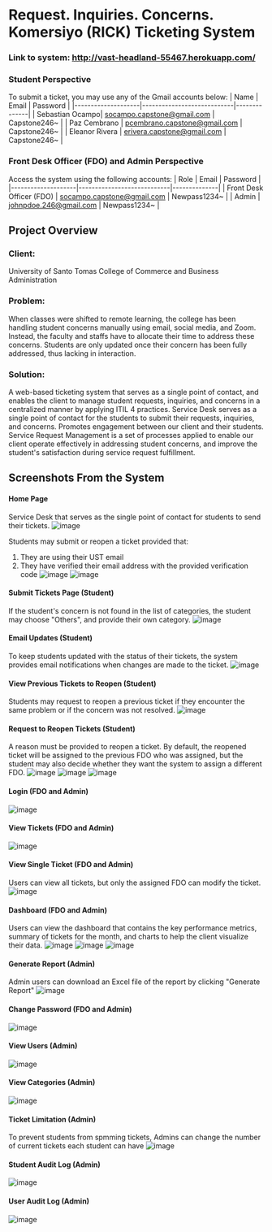 # Request. Inquiries. Concerns. Komersiyo (RICK) Ticketing System

### Link to system: http://vast-headland-55467.herokuapp.com/

### Student Perspective
To submit a ticket, you may use any of the Gmail accounts below:
|        Name        |            Email           |   Password   |
|--------------------|----------------------------|--------------|
| Sebastian Ocampo|   socampo.capstone@gmail.com   | Capstone246~ |
| Paz Cembrano | pcembrano.capstone@gmail.com | Capstone246~ |
| Eleanor Rivera | erivera.capstone@gmail.com | Capstone246~ |

### Front Desk Officer (FDO) and Admin Perspective
Access the system using the following accounts:
|        Role        |            Email           |   Password   |
|--------------------|----------------------------|--------------|
| Front Desk Officer (FDO) | socampo.capstone@gmail.com | Newpass1234~ |
|       Admin        |   johnpdoe.246@gmail.com   | Newpass1234~ |

## Project Overview
### Client: 
University of Santo Tomas College of Commerce and Business Administration
### Problem: 
When classes were shifted to remote learning, the college has been handling student concerns manually using email, social media, and Zoom. 
Instead, the faculty and staffs have to allocate their time to address these concerns. 
Students are only updated once their concern has been fully addressed, thus lacking in interaction.
### Solution: 
A web-based ticketing system that serves as a single point of contact, and enables the client to manage student requests, inquiries, and concerns in a centralized manner by applying ITIL 4 practices.
Service Desk serves as a single point of contact for the students to submit their requests, inquiries, and concerns. Promotes engagement between our client and their students.
Service Request Management is a set of processes applied to enable our client operate effectively in addressing student concerns, and improve the student's satisfaction during service request fulfillment. 

## Screenshots From the System

#### Home Page
Service Desk that serves as the single point of contact for students to send their tickets.
![image](https://user-images.githubusercontent.com/110912017/211799405-f902bd95-2425-4112-8f4f-32b4da7c9ecf.png)

Students may submit or reopen a ticket provided that: <br />
1. They are using their UST email <br />
2. They have verified their email address with the provided verification code 
![image](https://user-images.githubusercontent.com/110912017/211825133-57eb5555-bad1-4c73-91aa-682f4864bf7d.png)
![image](https://user-images.githubusercontent.com/110912017/211824777-1ac89f74-6b7c-4733-8518-1a35b10ee456.png)

#### Submit Tickets Page (Student)
If the student's concern is not found in the list of categories, the student may choose "Others", and provide their own category.
![image](https://user-images.githubusercontent.com/110912017/211812806-bf3b6074-f641-49eb-96a5-8812c6fefca5.png)

#### Email Updates (Student)
To keep students updated with the status of their tickets, the system provides email notifications when changes are made to the ticket.
![image](https://user-images.githubusercontent.com/110912017/211815999-d07a1b98-49d4-4580-a528-0df5c6f7f063.png)

#### View Previous Tickets to Reopen (Student)
Students may request to reopen a previous ticket if they encounter the same problem or if the concern was not resolved. 
![image](https://user-images.githubusercontent.com/110912017/211817420-b055d296-4d61-4c37-80c2-043f0d439b85.png)

#### Request to Reopen Tickets (Student)
A reason must be provided to reopen a ticket. By default, the reopened ticket will be assigned to the previous FDO who was assigned, but the student may also decide whether they want the system to assign a different FDO.
![image](https://user-images.githubusercontent.com/110912017/211823520-c108f08a-93fb-4cf7-8ed4-77d0c6add363.png)
![image](https://user-images.githubusercontent.com/110912017/211823623-dc9fa85d-ba2b-493b-a738-a06aaa9cabdf.png)
![image](https://user-images.githubusercontent.com/110912017/211823704-857d2ff2-aff7-48e3-b990-d6f4d14e2d27.png)

#### Login (FDO and Admin)
![image](https://user-images.githubusercontent.com/110912017/211835821-8187b581-10ef-4920-80ce-dc7d7fe78987.png)

#### View Tickets (FDO and Admin)
![image](https://user-images.githubusercontent.com/110912017/211826505-855e57f1-7698-48dd-a466-26e75ef97c8b.png)

#### View Single Ticket (FDO and Admin)
Users can view all tickets, but only the assigned FDO can modify the ticket.
![image](https://user-images.githubusercontent.com/110912017/211827464-e4edd32e-d8a6-47dc-b65b-2c6287745ce0.png)

#### Dashboard (FDO and Admin)
Users can view the dashboard that contains the key performance metrics, summary of tickets for the month, and charts to help the client visualize their data.
![image](https://user-images.githubusercontent.com/110912017/211820986-f71609f0-fbbd-4277-815b-0af6687e64ff.png)
![image](https://user-images.githubusercontent.com/110912017/211821150-880d1d69-2d1f-4e25-bbbe-260676c2e5ac.png)
![image](https://user-images.githubusercontent.com/110912017/211821401-096a19cc-9b51-4551-8541-e7306b355bf2.png)

#### Generate Report (Admin)
Admin users can download an Excel file of the report by clicking "Generate Report"
![image](https://user-images.githubusercontent.com/110912017/211828561-28174fea-b66a-424f-8cae-a73e1fde71cb.png)

#### Change Password (FDO and Admin)
![image](https://user-images.githubusercontent.com/110912017/211828795-f5abbcb4-b0c8-4367-bdc1-110040a3d588.png)

#### View Users (Admin)
![image](https://user-images.githubusercontent.com/110912017/211828924-7ead19b4-5783-4ebd-b1cf-ebc92abffa52.png)

#### View Categories (Admin)
![image](https://user-images.githubusercontent.com/110912017/211829078-3a419ac1-70d4-4a6d-8d4f-02110da3b520.png)

#### Ticket Limitation (Admin)
To prevent students from spmming tickets, Admins can change the number of current tickets each student can have
![image](https://user-images.githubusercontent.com/110912017/211829231-71145993-dda5-4a7d-9538-dfadc5a86faf.png)

#### Student Audit Log (Admin)
![image](https://user-images.githubusercontent.com/110912017/211829441-7760b862-bfd9-4e77-b1ac-fc8496ce438e.png)

#### User Audit Log (Admin)
![image](https://user-images.githubusercontent.com/110912017/211831494-6ef10ec1-4020-4c67-9a81-3b48bf9b4724.png)


